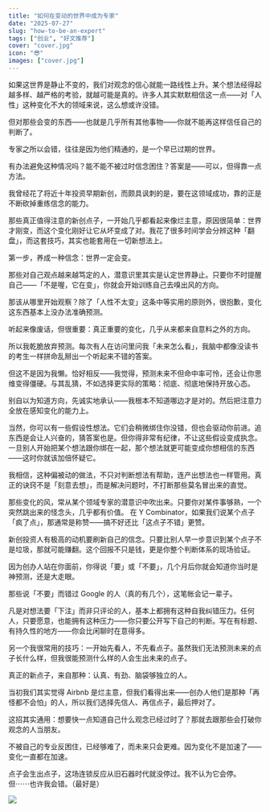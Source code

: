 ```yaml
---
title: "如何在变动的世界中成为专家"
date: "2025-07-27"
slug: "how-to-be-an-expert"
tags: ["创业", "好文推荐"]
cover: "cover.jpg"
icon: "😎"
images: ["cover.jpg"]
---
```

如果这世界是静止不变的，我们对观念的信心就能一路线性上升。某个想法经得起越多样、越严格的考验，就越可能是真的。许多人其实默默相信这一点——对「人性」这种变化不大的领域来说，这么想或许没错。



但对那些会变的东西——也就是几乎所有其他事物——你就不能再这样信任自己的判断了。



专家之所以会错，往往是因为他们精通的，是一个早已过期的世界。



有办法避免这种情况吗？能不能不被过时信念困住？答案是——可以，但得靠一点方法。



我曾经花了将近十年投资早期新创，而颇具讽刺的是，要在这领域成功，靠的正是不断砍掉重练信念的能力。



那些真正值得注意的新创点子，一开始几乎都看起来像烂主意，原因很简单：世界才刚变，而这个变化刚好让它从坏变成了对。我花了很多时间学会分辨这种「翻盘」，而这套技巧，其实也能套用在一切新想法上。



第一步，养成一种信念：世界一定会变。



那些对自己观点越来越笃定的人，潜意识里其实是认定世界静止。只要你不时提醒自己——「不是喔，它在变」，你就会开始训练自己去嗅出风的方向。



那该从哪里开始观察？除了「人性不太变」这条中等实用的原则外，很抱歉，变化这东西基本上没办法准确预测。



听起来像废话，但很重要：真正重要的变化，几乎从来都来自意料之外的方向。



所以我乾脆放弃预测。每次有人在访问里问我「未来怎么看」，我脑中都像没读书的考生一样拼命乱掰出一个听起来不错的答案。



但这不是因为我懒。恰好相反——我觉得，预测未来不但命中率可怜，还会让你思维变得僵硬。与其乱猜，不如选择更实际的策略：彻底、彻底地保持开放心态。



别自以为知道方向，先诚实地承认——我根本不知道哪边才是对的。然后把注意力全放在感知变化的能力上。



当然，你可以有一些假设性想法。它们会稍微绑住你没错，但也会驱动你前进。追东西是会让人兴奋的，猜答案也是。但你得非常有纪律，不让这些假设变成执念。
一旦别人开始把某个想法跟你绑在一起，那个想法就更可能变成你想相信的东西——这时你就该加倍怀疑它。



我相信，这种偏被动的做法，不只对判断想法有帮助，连产出想法也一样管用。真正的诀窍不是「刻意去想」，而是解决问题时，不打断那些莫名冒出来的直觉。



那些变化的风，常从某个领域专家的潜意识中吹出来。只要你对某件事够熟，一个突然跳出来的怪念头，几乎都有价值。
在 Y Combinator，如果我们说某个点子「疯了点」，那通常是称赞——搞不好还比「这点子不错」更赞。



新创投资人有极高的动机要刷新自己的信念。只要比别人早一步意识到某个点子不是垃圾，那就可能赚翻。这个回报不只是钱，更是你整个判断体系的现场验证。



因为创办人站在你面前，你得说「要」或「不要」，几个月后你就会知道你当时是神预测，还是大走眼。



那些说「不要」而错过 Google 的人（真的有几个），这笔帐会记一辈子。



凡是对想法要「下注」而非只评论的人，基本上都拥有这种自我纠错压力。任何人，只要愿意，也能拥有这种压力——你只要公开写下自己的判断。写在有标题、有持久性的地方——你会比闲聊时在意得多。



另一个我很常用的技巧：一开始先看人，不先看点子。虽然我们无法预测未来的点子长什么样，但我很能预测什么样的人会生出未来的点子。



真正的新点子，来自那种：认真、有劲、脑袋够独立的人。



当初我们其实觉得 Airbnb 是烂主意，但我们看得出来——创办人他们是那种「再怪都不会怕」的人，所以我们选择先信人、再信点子，最后押对了。



这招其实通用：想要快一点知道自己什么观念已经过时了？那就去跟那些会打破你观念的人当朋友。



不被自己的专业反困住，已经够难了，而未来只会更难。因为变化不是加速了——变化一直都在加速。



点子会生出点子，这场连锁反应从旧石器时代就没停过。我不认为它会停。
但⋯⋯也许我会错。（最好是）




![](https://prod-files-secure.s3.us-west-2.amazonaws.com/112d0858-5090-4d34-a606-b75eb8d65fd2/46476355-9cf3-4e99-9b7a-3531bc426380/1000202064.png?X-Amz-Algorithm=AWS4-HMAC-SHA256&X-Amz-Content-Sha256=UNSIGNED-PAYLOAD&X-Amz-Credential=ASIAZI2LB4662BSB4JK5%2F20251019%2Fus-west-2%2Fs3%2Faws4_request&X-Amz-Date=20251019T221140Z&X-Amz-Expires=3600&X-Amz-Security-Token=IQoJb3JpZ2luX2VjEDMaCXVzLXdlc3QtMiJGMEQCIBCIQf%2BtPe0U%2FA1EjYptD5Ha1Ht0zq7v%2Fa29KgvL82cHAiBnvB43eY4JzF07BL8Fa3FrgnZcJ9OdFjlxUUvLTY5JcSqIBAjb%2F%2F%2F%2F%2F%2F%2F%2F%2F%2F8BEAAaDDYzNzQyMzE4MzgwNSIMRGGI96mo9ekHk85KKtwD4pBQOxvsgdG9g23M7rzK%2FHgmtuilmlQpWPm94igOJVOs1wiIppzyEd%2FpNjjQpxOrczxs%2BWCAP9JpIZzU625vZqGF2K%2B0BmA2ijxu4dCOrMldBPIGigX2TIMtD9brf%2Bp9Il5PdEW7xRP4xRtwJeYR%2BCNTiDhFmfWUKP9OLlpp2KgdXTqLtd%2FeJP2W68fL59TWvaN%2BArISqVC%2FnlXulLmZ74eWmgtqi6lZkid3HrwtU7BATSxDG7WtZLW9QTgBmDYv4xqIOzplh%2FMgTNS93%2BK7fXJ97hzeY0pp3KkAVn3Y4hjF7cWWnH481fxwllhvwmHN1Mw7WqVxx6TQVPWAo24KJK%2BplS4UBtTM2lO%2FGV9JzVnRyzlYOiIdYiUDsUPvXtPJtRGGog6Ukxj%2B3LZ5Hr20IuLH%2BxxH8e7ByBFH04eRfmReA8yq%2FiqxRvUqPpcW7oVb6KZ15XqQALMtgvstR0p842HF1vX%2B%2B5kXODJYn%2B6ezoRpFYTaeOeXmAKxFdLAXQK1O2n0nnagwW2mdvZ7pNRWM2FSSLXtHOPSyImcmXWZTfcR7aRUwaIeFZWtdifrsEi2lObJ4c53rNJxJMhttJ2PbV2h0CKb0wSzE0dxTs99qO11iKCcAUWnW0a%2BZRQw2tbUxwY6pgER4dD9VncyrMHBBns%2B0kof3qH52gu8DjrXsrsCYW42vTN0xI5bShxVYn7uic6qw7B%2FlFLvmMjlnHB03Nk2SiF%2FdoDIVok2bb8Y9AEbfc0OhsFkTo1R7Dy0iN3t4DvuxbBpbkefTIdJW8ByshGX4WfQh9r96n5dNveymJNEURDb8FRaoTZGBd3xvT2HQur5RvD5sq6P9EQGcP39Dz7q2wRyj1K%2FFpGU&X-Amz-Signature=636e0de8fc92b7d25537bf1592e0d4e1178e9d2c56e10f93d6d7b0b4cf75965a&X-Amz-SignedHeaders=host&x-amz-checksum-mode=ENABLED&x-id=GetObject)

